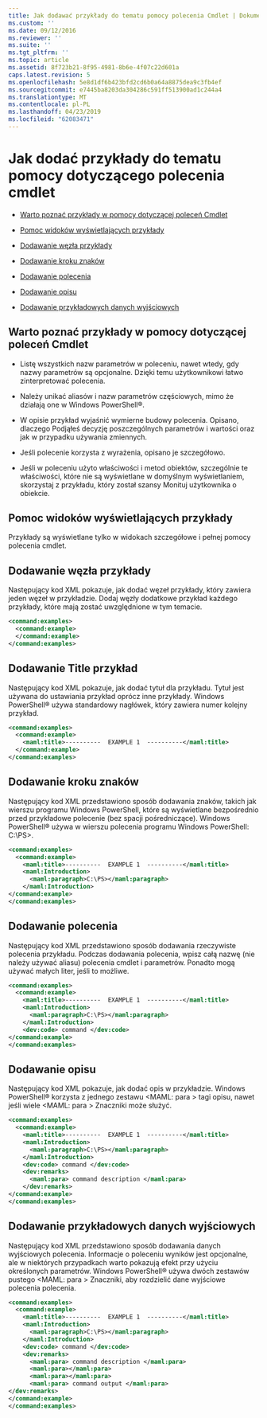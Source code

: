 ```yaml
---
title: Jak dodawać przykłady do tematu pomocy polecenia Cmdlet | Dokumentacja firmy Microsoft
ms.custom: ''
ms.date: 09/12/2016
ms.reviewer: ''
ms.suite: ''
ms.tgt_pltfrm: ''
ms.topic: article
ms.assetid: 8f723b21-8f95-4981-8b6e-4f07c22d601a
caps.latest.revision: 5
ms.openlocfilehash: 5e8d1df6b423bfd2cd6b0a64a8875dea9c3fb4ef
ms.sourcegitcommit: e7445ba8203da304286c591ff513900ad1c244a4
ms.translationtype: MT
ms.contentlocale: pl-PL
ms.lasthandoff: 04/23/2019
ms.locfileid: "62083471"
---
```

# <a name="how-to-add-examples-to-a-cmdlet-help-topic"></a>Jak dodać przykłady do tematu pomocy dotyczącego polecenia cmdlet

- [Warto poznać przykłady w pomocy dotyczącej poleceń Cmdlet](#Things-to-Know-about-Examples-in-Cmdlet-Help)

- [Pomoc widoków wyświetlających przykłady](#Help-Views-that-Display-Examples)

- [Dodawanie węzła przykłady](#Adding-an-Examples-Node)

- [Dodawanie kroku znaków](#Adding-Preceding-Characters)

- [Dodawanie polecenia](#Adding-the-Command)

- [Dodawanie opisu](#Adding-a-Description)

- [Dodawanie przykładowych danych wyjściowych](#Adding-Example-Output)

## <a name="things-to-know-about-examples-in-cmdlet-help"></a>Warto poznać przykłady w pomocy dotyczącej poleceń Cmdlet

- Listę wszystkich nazw parametrów w poleceniu, nawet wtedy, gdy nazwy parametrów są opcjonalne. Dzięki temu użytkownikowi łatwo zinterpretować polecenia.

- Należy unikać aliasów i nazw parametrów częściowych, mimo że działają one w Windows PowerShell®.

- W opisie przykład wyjaśnić wymierne budowy polecenia. Opisano, dlaczego Podjąłeś decyzję poszczególnych parametrów i wartości oraz jak w przypadku używania zmiennych.

- Jeśli polecenie korzysta z wyrażenia, opisano je szczegółowo.

- Jeśli w poleceniu użyto właściwości i metod obiektów, szczególnie te właściwości, które nie są wyświetlane w domyślnym wyświetlaniem, skorzystaj z przykładu, który został szansy Monituj użytkownika o obiekcie.

## <a name="help-views-that-display-examples"></a>Pomoc widoków wyświetlających przykłady

Przykłady są wyświetlane tylko w widokach szczegółowe i pełnej pomocy polecenia cmdlet.

## <a name="adding-an-examples-node"></a>Dodawanie węzła przykłady

Następujący kod XML pokazuje, jak dodać węzeł przykłady, który zawiera jeden węzeł w przykładzie. Dodaj węzły dodatkowe przykład każdego przykłady, które mają zostać uwzględnione w tym temacie.

```xml
<command:examples>
  <command:example>
  </command:example>
</command:examples>
```

## <a name="adding-an-example-title"></a>Dodawanie Title przykład

Następujący kod XML pokazuje, jak dodać tytuł dla przykładu. Tytuł jest używana do ustawiania przykład oprócz inne przykłady. Windows PowerShell® używa standardowy nagłówek, który zawiera numer kolejny przykład.

```xml
<command:examples>
  <command:example>
    <maml:title>----------  EXAMPLE 1  ----------</maml:title>
  </command:example>
</command:examples>
```

## <a name="adding-preceding-characters"></a>Dodawanie kroku znaków

Następujący kod XML przedstawiono sposób dodawania znaków, takich jak wierszu programu Windows PowerShell, które są wyświetlane bezpośrednio przed przykładowe polecenie (bez spacji pośredniczące). Windows PowerShell® używa w wierszu polecenia programu Windows PowerShell: C:\PS>.

```xml
<command:examples>
  <command:example>
    <maml:title>----------  EXAMPLE 1  ----------</maml:title>
    <maml:Introduction>
      <maml:paragraph>C:\PS></maml:paragraph>
    </maml:Introduction>
</command:example>
</command:examples>
```

## <a name="adding-the-command"></a>Dodawanie polecenia

Następujący kod XML przedstawiono sposób dodawania rzeczywiste polecenia przykładu. Podczas dodawania polecenia, wpisz całą nazwę (nie należy używać aliasu) polecenia cmdlet i parametrów. Ponadto mogą używać małych liter, jeśli to możliwe.

```xml
<command:examples>
  <command:example>
    <maml:title>----------  EXAMPLE 1  ----------</maml:title>
    <maml:Introduction>
      <maml:paragraph>C:\PS></maml:paragraph>
    </maml:Introduction>
    <dev:code> command </dev:code>
</command:example>
</command:examples>
```

## <a name="adding-a-description"></a>Dodawanie opisu

Następujący kod XML pokazuje, jak dodać opis w przykładzie. Windows PowerShell® korzysta z jednego zestawu \<MAML: para > tagi opisu, nawet jeśli wiele \<MAML: para > Znaczniki może służyć.

```xml
<command:examples>
  <command:example>
    <maml:title>----------  EXAMPLE 1  ----------</maml:title>
    <maml:Introduction>
      <maml:paragraph>C:\PS></maml:paragraph>
    </maml:Introduction>
    <dev:code> command </dev:code>
    <dev:remarks>
      <maml:para> command description </maml:para>
    </dev:remarks>
</command:example>
</command:examples>
```

## <a name="adding-example-output"></a>Dodawanie przykładowych danych wyjściowych

Następujący kod XML przedstawiono sposób dodawania danych wyjściowych polecenia. Informacje o poleceniu wyników jest opcjonalne, ale w niektórych przypadkach warto pokazują efekt przy użyciu określonych parametrów. Windows PowerShell® używa dwóch zestawów pustego \<MAML: para > Znaczniki, aby rozdzielić dane wyjściowe polecenia polecenia.

```xml
<command:examples>
  <command:example>
    <maml:title>----------  EXAMPLE 1  ----------</maml:title>
    <maml:Introduction>
      <maml:paragraph>C:\PS></maml:paragraph>
    </maml:Introduction>
    <dev:code> command </dev:code>
    <dev:remarks>
      <maml:para> command description </maml:para>
      <maml:para></maml:para>
      <maml:para></maml:para>
      <maml:para> command output </maml:para>
</dev:remarks>
</command:example>
</command:examples>
```